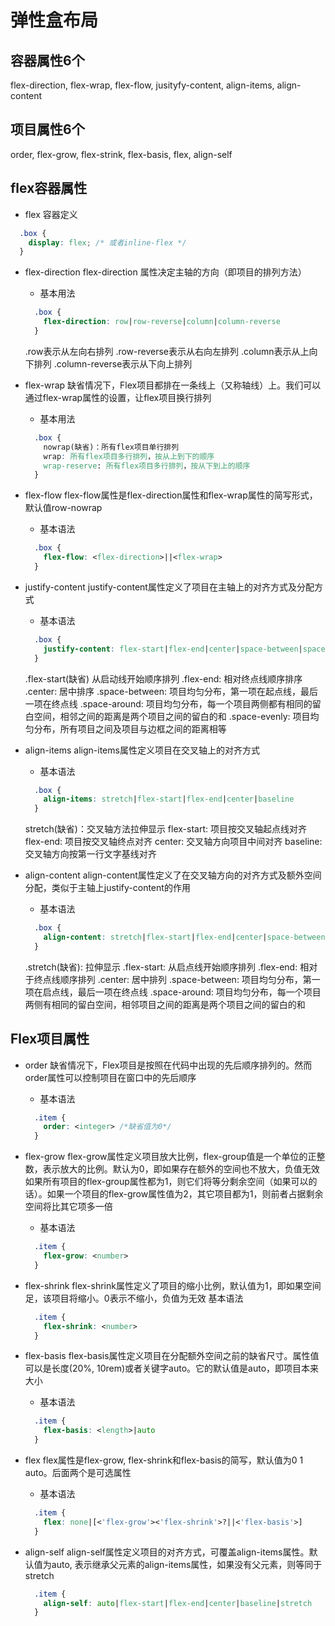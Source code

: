 # 弹性盒布局

## 容器属性6个   
  flex-direction, flex-wrap, flex-flow, jusityfy-content, align-items, align-content

## 项目属性6个
  order, flex-grow, flex-strink, flex-basis, flex, align-self

## flex容器属性

- flex 容器定义

```css
  .box {
    display: flex; /* 或者inline-flex */
  }
```

- flex-direction
  flex-direction 属性决定主轴的方向（即项目的排列方法）
  - 基本用法
  
  ```css
    .box {
      flex-direction: row|row-reverse|column|column-reverse
    }
  ```

  .row表示从左向右排列
  .row-reverse表示从右向左排列
  .column表示从上向下排列
  .column-reverse表示从下向上排列

- flex-wrap
  缺省情况下，Flex项目都排在一条线上（又称轴线）上。我们可以通过flex-wrap属性的设置，让flex项目换行排列
  - 基本用法
  
  ```css
    .box {
      nowrap(缺省)：所有flex项目单行排列
      wrap: 所有flex项目多行排列，按从上到下的顺序
      wrap-reserve: 所有flex项目多行排列，按从下到上的顺序
    }
  ```

- flex-flow
  flex-flow属性是flex-direction属性和flex-wrap属性的简写形式，默认值row-nowrap
  - 基本语法
  
  ```css
    .box {
      flex-flow: <flex-direction>||<flex-wrap>
    }
  ```

- justify-content
  justify-content属性定义了项目在主轴上的对齐方式及分配方式
  - 基本语法 
  
  ```css
    .box {
      justify-content: flex-start|flex-end|center|space-between|space-around|space-evenly
    }
  ```

  .flex-start(缺省) 从启动线开始顺序排列
  .flex-end: 相对终点线顺序排序
  .center: 居中排序
  .space-between: 项目均匀分布，第一项在起点线，最后一项在终点线
  .space-around: 项目均匀分布，每一个项目两侧都有相同的留白空间，相邻之间的距离是两个项目之间的留白的和
  .space-evenly: 项目均匀分布，所有项目之间及项目与边框之间的距离相等

- align-items 
  align-items属性定义项目在交叉轴上的对齐方式
  - 基本语法
  
  ```css
    .box {
      align-items: stretch|flex-start|flex-end|center|baseline
    }
  ```

  stretch(缺省)：交叉轴方法拉伸显示
  flex-start: 项目按交叉轴起点线对齐
  flex-end: 项目按交叉轴终点对齐
  center: 交叉轴方向项目中间对齐
  baseline: 交叉轴方向按第一行文字基线对齐

- align-content
  align-content属性定义了在交叉轴方向的对齐方式及额外空间分配，类似于主轴上justify-content的作用
  - 基本语法
  
  ```css
    .box {
      align-content: stretch|flex-start|flex-end|center|space-between|space-around
    }
  ```

  .stretch(缺省): 拉伸显示
  .flex-start: 从启点线开始顺序排列
  .flex-end: 相对于终点线顺序排列
  .center: 居中排列
  .space-between: 项目均匀分布，第一项在启点线，最后一项在终点线
  .space-around: 项目均匀分布，每一个项目两侧有相同的留白空间，相邻项目之间的距离是两个项目之间的留白的和

## Flex项目属性

- order
  缺省情况下，Flex项目是按照在代码中出现的先后顺序排列的。然而order属性可以控制项目在窗口中的先后顺序
  - 基本语法
  
  ```css
    .item {
      order: <integer> /*缺省值为0*/
    }
  ```

- flex-grow
  flex-grow属性定义项目放大比例，flex-group值是一个单位的正整数，表示放大的比例。默认为0，即如果存在额外的空间也不放大，负值无效
  如果所有项目的flex-group属性都为1，则它们将等分剩余空间（如果可以的话）。如果一个项目的flex-grow属性值为2，其它项目都为1，则前者占据剩余空间将比其它项多一倍
  - 基本语法
  
  ```css
    .item {
      flex-grow: <number>
    }
  ```

- flex-shrink
  flex-shrink属性定义了项目的缩小比例，默认值为1，即如果空间足，该项目将缩小。0表示不缩小，负值为无效
  基本语法

  ```css
    .item {
      flex-shrink: <number>
    }
  ```  

- flex-basis
  flex-basis属性定义项目在分配额外空间之前的缺省尺寸。属性值可以是长度(20%, 10rem)或者关键字auto。它的默认值是auto，即项目本来大小
  - 基本语法

  ``` css
    .item {
      flex-basis: <length>|auto
    }
  ```

- flex
  flex属性是flex-grow, flex-shrink和flex-basis的简写，默认值为0 1 auto。后面两个是可选属性
  - 基本语法

  ```css
    .item {
      flex: none|[<'flex-grow'><'flex-shrink'>?||<'flex-basis'>]
    }
  ```

- align-self
  align-self属性定义项目的对齐方式，可覆盖align-items属性。默认值为auto, 表示继承父元素的align-items属性，如果没有父元素，则等同于stretch

  ```css
    .item {
      align-self: auto|flex-start|flex-end|center|baseline|stretch
    }
  ```
  